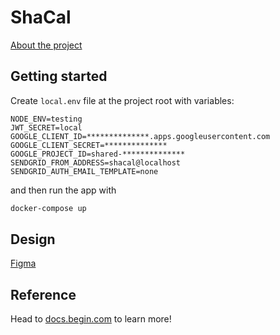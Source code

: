 # ShaCal

[About the project](https://shacal.app.zaverden.com/about-project.html)

## Getting started

Create `local.env` file at the project root with variables:
```
NODE_ENV=testing
JWT_SECRET=local
GOOGLE_CLIENT_ID=**************.apps.googleusercontent.com
GOOGLE_CLIENT_SECRET=**************
GOOGLE_PROJECT_ID=shared-**************
SENDGRID_FROM_ADDRESS=shacal@localhost
SENDGRID_AUTH_EMAIL_TEMPLATE=none
```

and then run the app with
```bash
docker-compose up
```

## Design

[Figma](https://www.figma.com/file/KaLPq29QkjkdJRnq5lzcpd/)

## Reference

Head to [docs.begin.com](https://docs.begin.com/) to learn more!
